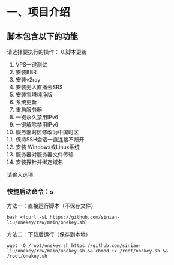 # 一、项目介绍

## 脚本包含以下的功能


请选择要执行的操作：
0.脚本更新 
1. VPS一键测试
2. 安装BBR
3. 安装v2ray
4. 安装无人直播云SRS
5. 安装宝塔纯净版
6. 系统更新
7. 重启服务器
8. 一键永久禁用IPv6
9. 一键解除禁用IPv6
10. 服务器时区修改为中国时区
11. 保持SSH会话一直连接不断开
12. 安装 Windows或Linux系统
13. 服务器对服务器文件传输
14. 安装探针并绑定域名

请输入选项:

### 快捷启动命令：s

方法一：直接运行脚本（不保存文件）
```
bash <(curl -sL https://github.com/sinian-liu/onekey/raw/main/onekey.sh)
```
方法二：下载后运行（保存到本地）
```
wget -O /root/onekey.sh https://github.com/sinian-liu/onekey/raw/main/onekey.sh && chmod +x /root/onekey.sh && /root/onekey.sh
```

